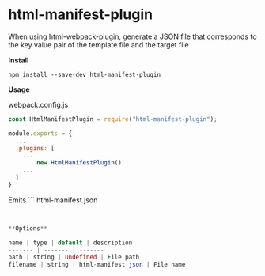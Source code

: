 # html-manifest-plugin

When using html-webpack-plugin, generate a JSON file that corresponds to the key value pair of the template file and the target file

**Install**

```
npm install --save-dev html-manifest-plugin
```  

**Usage**

webpack.config.js

```js
const HtmlManifestPlugin = require("html-manifest-plugin");

module.exports = {
  ...
  ,plugins: [
    ...
        new HtmlManifestPlugin()
    ...
  ]
}
```  
Emits ```
html-manifest.json
```  as file in the output directory


**Options**

name | type | default | description  
------- | ------- | -------  
path | string | undefined | File path 
filename | string | html-manifest.json | File name  

